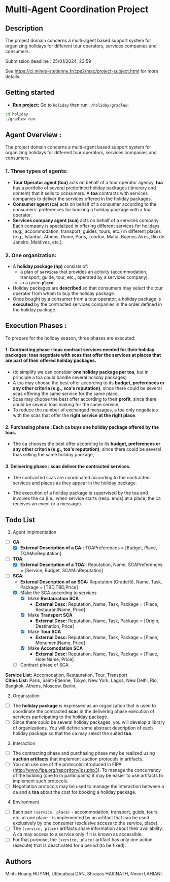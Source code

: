 # Multi-Agent Coordination Project

## Description
The project domain concerns a multi-agent based support system for organizing holidays for different tour operators, services companies and consumers.

Submission deadline : 25/01/2024, 23:59

See https://ci.mines-stetienne.fr/cps2/mac/project-subject.html for more details.

## Getting started

- **Run project:**  Go to `holiday` then run `./holiday/gradlew`:

```bash
cd holiday
./gradlew run
```

## Agent Overview :
The project domain concerns a multi-agent based support system for organizing holidays for different tour operators, services companies and consumers.

### 1. Three types of agents:
- **Tour Operator agent (toa)** acts on behalf of a tour operator agency. **toa** has a portfolio of several predefined holiday packages (itinerary and content) that it sells to consumers. A **toa** contracts with services companies to deliver the services offered in the holiday packages.
- **Consumer agent (ca)** acts on behalf of a consumer according to the consumers' preferences for booking a holiday package with a tour operator.
- **Services company agent (sca)** acts on behalf of a services company. Each company is specialized in offering different services for holidays (e.g., accommodation, transport, guides, tours, etc.) in different places (e.g., Istanbul, Athens, Rome, Paris, London, Malta, Buenos Aires, Rio de Janeiro, Maldives, etc.).

### 2. One organization:
- A **holiday package (hp)** consists of:
    - a plan of **`services`** that provides an activity (accommodation, transport, guide, tour, etc., operated by a services company). 
    - in a given **`place`**.
- Holiday packages are **described** so that consumers may select the tour operator from whom to buy the holiday package. 
- Once bought by a consumer from a tour operator, a holiday package is **executed** by the contracted services companies in the order defined in the holiday package.

## Execution Phases : 
To prepare for the holiday season, three phases are executed:

#### 1. Contracting phase : toas contract services needed for their holiday packages: toas negotiate with scas that offer the services at places that are part of their offered holiday packages.
- (to simplify we can consider **one holiday package per toa**, but in principle a toa could handle several holiday packages)
- A toa may choose the best offer according to its **budget, preferences or any other criteria (e.g., sca's reputation)**, since there could be several scas offering the same service for the same place.
- Scas may choose the best offer according to their **profit**, since there could be several toas looking for the same service,
- To reduce the number of exchanged messages, a toa only negotiates with the scas that offer the **right service at the right place**.

#### 2. Purchasing phase : Each ca buys one holiday package offered by the toas.

- The ca chooses the best offer according to its **budget, preferences or any other criteria (e.g., toa's reputation)**, since there could be several toas selling the same holiday package, 

#### 3. Delivering phase : scas deliver the contracted services.

- The contracted scas are coordinated according to the contracted services and places as they appear in the holiday package.

- The execution of a holiday package is supervised by the toa and involves the ca (i.e., when service starts (resp. ends) at a place, the ca receives an event or a message).


## Todo List

1.  Agent Implmentation
- [ ] **CA**:
    - [x] **External Description of a CA:**: TOAPreferences = [Budget, Place, TOAMinReputation]
- [ ] **TOA**:
    - [x] **External Description of a TOA:**: Reputation, Name, SCAPreferences = [Service, Budget, SCAMinReputation]
- [ ] **SCA**:
    - **External Description of an SCA:** Reputation (Grade/5), Name, Task, Package = [TBD,TBD,Price]
    - [x] Make the SCA according to services
        - [x] Make **Restauration SCA**
            - **External Desc:** Reputation, Name, Task, Package = [Place, RestaurantName, Price]
        - [x] Make **Transport SCA**
            - **External Desc:** Reputation, Name, Task, Package = [Origin, Destination, Price]
        - [x] Make **Tour SCA**
            - **External Desc:** Reputation, Name, Task, Package = [Place, MonumentName, Price]
        - [x] Make **Accomodation SCA**
            - **External Desc:** Reputation, Name, Task, Package = [Place, HotelName, Price]
    - [ ] Contract phase of SCA 

**Service List:** Accomodation, Restauration, Tour, Transport  
**Cities List:** Paris, Saint-Étienne, Tokyo, New York, Lagos, New Delhi, Rio, Bangkok, Athens, Moscow, Berlin, 

2. Organization
- [ ] The **holiday package** is expressed as an organization that is used to coordinate the contracted **sca**s in the delivering phase execution of services participating to the holiday package.
- [ ] Since there could be several holiday packages, you will develop a library of organizations. You will define some abstract description of each holiday package so that the ca may select the suited **toa**.

3. Interaction
- [ ] The contracting phase and purchasing phase may be realized using **auction artifacts** that implement auction protocols in artifacts.
- [ ] You can use one of the protocols introduced in FIPA (http://www.fipa.org/repository/ips.php3). To manage the concurrency of the bidding (one to m participants) it may be easier to use artifacts to implement such protocols.
- [ ] Negotiation protocols may be used to manage the interaction between a ca and a **toa** about the cost for booking a holiday package.

4. Environment
- [ ] Each pair `(service, place)` - accommodation, transport, guide, tours, etc. at one place - is implemented by an artifact that can be used exclusively by one consumer (exclusive access to the service, place).
- [ ] The `(service, place)` artifacts share information about their availability. A ca may access to a service only if it is known as accessible.
- [ ] For that purpose, the `(service, place)` artifact has only one action (execute) that is deactivated for a period (to be fixed).

## Authors
Minh-Hoang HUYNH, Utibeabasi DAN, Shreyas HARINATH, Ninon LAHIANI.
